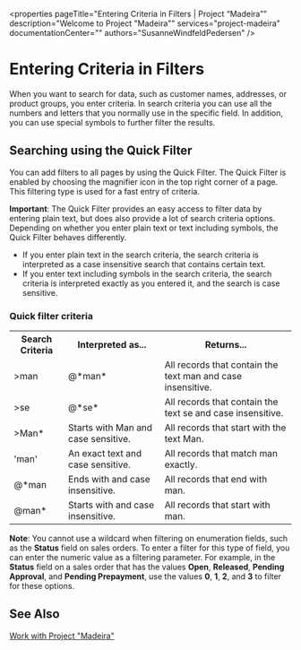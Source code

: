 <properties
	pageTitle="Entering Criteria in Filters | Project “Madeira”"
        description="Welcome to Project "Madeira""
        services="project-madeira"
        documentationCenter=""
        authors="SusanneWindfeldPedersen"
/>
<tags
    ms.service="project-madeira"
    ms.topic="article"
    ms.devlang="na"
    ms.tgt_pltfrm="na"
    ms.workload="na"
    ms.date="05/12/2016"
    ms.author="SusanneWindfeldPedersen" />

# Entering Criteria in Filters
When you want to search for data, such as customer names, addresses, or product groups, you enter criteria. In search criteria you can use all the numbers and letters that you normally use in the specific field. In addition, you can use special symbols to further filter the results.

## Searching using the Quick Filter
You can add filters to all pages by using the Quick Filter. The Quick Filter is enabled by choosing the magnifier icon in the top right corner of a page. This filtering type is used for a fast entry of criteria.

**Important**: The Quick Filter provides an easy access to filter data by entering plain text, but does also provide a lot of search criteria options. Depending on whether you enter plain text or text including symbols, the Quick Filter behaves differently.  
- If you enter plain text in the search criteria, the search criteria is interpreted as a case insensitive search that contains certain text.  
- If you enter text including symbols in the search criteria, the search criteria is interpreted exactly as you entered it, and the search is case sensitive.

### Quick filter criteria
<!-- html syntax because symbols conflict with MarkDown syntax -->
<TABLE>
  <TR>
    <TH>Search Criteria</TH>
    <TH>Interpreted as...</TH>
    <TH>Returns...</TH>
  </TR>
  <TR>
    <TD>>man</TD>
    <TD>@*man*</TD>
    <TD>All records that contain the text man and case insensitive.</TD>
  </TR>
  <TR>
    <TD>>se</TD>
    <TD>@*se*</TD>
    <TD>All records that contain the text se and case insensitive.</TD>
  </TR>
  <TR>
    <TD>>Man*</TD>
    <TD>Starts with Man and case sensitive.</TD>
    <TD>All records that start with the text Man.</TD>
  </TR>
  <TR>
    <TD>'man'</TD>
    <TD>An exact text and case sensitive.</TD>
    <TD>All records that match man exactly.</TD>
  </TR>
  <TR>
    <TD>@*man</TD>
    <TD>Ends with and case insensitive.</TD>
    <TD>All records that end with man.</TD>
  </TR>
  <TR>
    <TD>@man*</TD>
    <TD>Starts with and case insensitive.</TD>
    <TD>All records that start with man.</TD>
  </TR>
</TABLE>

**Note**: You cannot use a wildcard when filtering on enumeration fields, such as the **Status** field on sales orders. To enter a filter for this type of field, you can enter the numeric value as a filtering parameter. For example, in the **Status** field on a sales order that has the values **Open**, **Released**, **Pending Approval**, and **Pending Prepayment**, use the values **0**, **1**, **2**, and **3** to filter for these options.  

## See Also
[Work with Project "Madeira"](ui-work-product.md)
